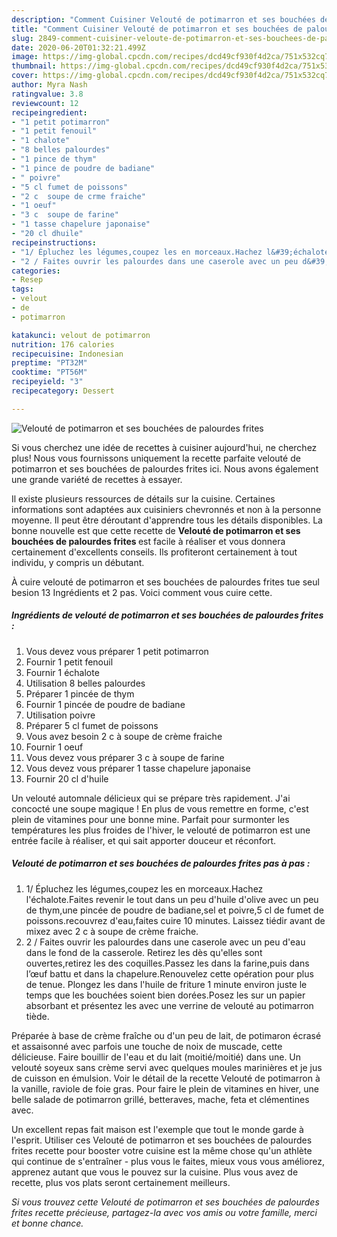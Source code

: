 ```yaml
---
description: "Comment Cuisiner Velouté de potimarron et ses bouchées de palourdes frites"
title: "Comment Cuisiner Velouté de potimarron et ses bouchées de palourdes frites"
slug: 2849-comment-cuisiner-veloute-de-potimarron-et-ses-bouchees-de-palourdes-frites
date: 2020-06-20T01:32:21.499Z
image: https://img-global.cpcdn.com/recipes/dcd49cf930f4d2ca/751x532cq70/veloute-de-potimarron-et-ses-bouchees-de-palourdes-frites-photo-principale-de-la-recette.jpg
thumbnail: https://img-global.cpcdn.com/recipes/dcd49cf930f4d2ca/751x532cq70/veloute-de-potimarron-et-ses-bouchees-de-palourdes-frites-photo-principale-de-la-recette.jpg
cover: https://img-global.cpcdn.com/recipes/dcd49cf930f4d2ca/751x532cq70/veloute-de-potimarron-et-ses-bouchees-de-palourdes-frites-photo-principale-de-la-recette.jpg
author: Myra Nash
ratingvalue: 3.8
reviewcount: 12
recipeingredient:
- "1 petit potimarron"
- "1 petit fenouil"
- "1 chalote"
- "8 belles palourdes"
- "1 pince de thym"
- "1 pince de poudre de badiane"
- " poivre"
- "5 cl fumet de poissons"
- "2 c  soupe de crme fraiche"
- "1 oeuf"
- "3 c  soupe de farine"
- "1 tasse chapelure japonaise"
- "20 cl dhuile"
recipeinstructions:
- "1/ Épluchez les légumes,coupez les en morceaux.Hachez l&#39;échalote.Faites revenir le tout dans un peu d&#39;huile d&#39;olive avec un peu de thym,une pincée de poudre de badiane,sel et poivre,5 cl de fumet de poissons.recouvrez d&#39;eau,faites cuire 10 minutes. Laissez tiédir avant de mixez avec 2 c à soupe de crème fraiche."
- "2 / Faites ouvrir les palourdes dans une caserole avec un peu d&#39;eau dans le fond de la casserole. Retirez les dès qu&#39;elles sont ouvertes,retirez les des coquilles.Passez les dans la farine,puis dans l’œuf battu et dans la chapelure.Renouvelez cette opération pour plus de tenue. Plongez les dans l&#39;huile de friture 1 minute environ juste le temps que les bouchées soient bien dorées.Posez les sur un papier absorbant et présentez les avec une verrine de velouté au potimarron tiède."
categories:
- Resep
tags:
- velout
- de
- potimarron

katakunci: velout de potimarron 
nutrition: 176 calories
recipecuisine: Indonesian
preptime: "PT32M"
cooktime: "PT56M"
recipeyield: "3"
recipecategory: Dessert

---
```



![Velouté de potimarron et ses bouchées de palourdes frites](https://img-global.cpcdn.com/recipes/dcd49cf930f4d2ca/751x532cq70/veloute-de-potimarron-et-ses-bouchees-de-palourdes-frites-photo-principale-de-la-recette.jpg)

Si vous cherchez une idée de recettes à cuisiner aujourd'hui, ne cherchez plus! Nous vous fournissons uniquement la recette parfaite velouté de potimarron et ses bouchées de palourdes frites ici. Nous avons également une grande variété de recettes à essayer.

Il existe plusieurs ressources de détails sur la cuisine. Certaines informations sont adaptées aux cuisiniers chevronnés et non à la personne moyenne. Il peut être déroutant d'apprendre tous les détails disponibles. La bonne nouvelle est que cette recette de <strong> Velouté de potimarron et ses bouchées de palourdes frites </strong> est facile à réaliser et vous donnera certainement d'excellents conseils. Ils profiteront certainement à tout individu, y compris un débutant.

<!--inarticleads1-->

À cuire velouté de potimarron et ses bouchées de palourdes frites tue seul besion 13 Ingrédients et 2 pas. Voici comment vous cuire cette.

##### Ingrédients de velouté de potimarron et ses bouchées de palourdes frites :

1. Vous devez vous préparer 1 petit potimarron
1. Fournir 1 petit fenouil
1. Fournir 1 échalote
1. Utilisation 8 belles palourdes
1. Préparer 1 pincée de thym
1. Fournir 1 pincée de poudre de badiane
1. Utilisation  poivre
1. Préparer 5 cl fumet de poissons
1. Vous avez besoin 2 c à soupe de crème fraiche
1. Fournir 1 oeuf
1. Vous devez vous préparer 3 c à soupe de farine
1. Vous devez vous préparer 1 tasse chapelure japonaise
1. Fournir 20 cl d&#39;huile


Un velouté automnale délicieux qui se prépare très rapidement. J&#39;ai concocté une soupe magique ! En plus de vous remettre en forme, c&#39;est plein de vitamines pour une bonne mine. Parfait pour surmonter les températures les plus froides de l&#39;hiver, le velouté de potimarron est une entrée facile à réaliser, et qui sait apporter douceur et réconfort. 

<!--inarticleads2-->

##### Velouté de potimarron et ses bouchées de palourdes frites pas à pas :

1. 1/ Épluchez les légumes,coupez les en morceaux.Hachez l&#39;échalote.Faites revenir le tout dans un peu d&#39;huile d&#39;olive avec un peu de thym,une pincée de poudre de badiane,sel et poivre,5 cl de fumet de poissons.recouvrez d&#39;eau,faites cuire 10 minutes. Laissez tiédir avant de mixez avec 2 c à soupe de crème fraiche.
1. 2 / Faites ouvrir les palourdes dans une caserole avec un peu d&#39;eau dans le fond de la casserole. Retirez les dès qu&#39;elles sont ouvertes,retirez les des coquilles.Passez les dans la farine,puis dans l’œuf battu et dans la chapelure.Renouvelez cette opération pour plus de tenue. Plongez les dans l&#39;huile de friture 1 minute environ juste le temps que les bouchées soient bien dorées.Posez les sur un papier absorbant et présentez les avec une verrine de velouté au potimarron tiède.


Préparée à base de crème fraîche ou d&#39;un peu de lait, de potimaron écrasé et assaisonné avec parfois une touche de noix de muscade, cette délicieuse. Faire bouillir de l&#39;eau et du lait (moitié/moitié) dans une. Un velouté soyeux sans crème servi avec quelques moules marinières et je jus de cuisson en émulsion. Voir le détail de la recette Velouté de potimarron à la vanille, raviole de foie gras. Pour faire le plein de vitamines en hiver, une belle salade de potimarron grillé, betteraves, mache, feta et clémentines avec. 

<!--inarticleads1-->

<p>
Un excellent repas fait maison est l'exemple que tout le monde garde à l'esprit. Utiliser ces Velouté de potimarron et ses bouchées de palourdes frites recette pour booster votre cuisine est la même chose qu'un athlète qui continue de s'entraîner - plus vous le faites, mieux vous vous améliorez, apprenez autant que vous le pouvez sur la cuisine. Plus vous avez de recette, plus vos plats seront certainement meilleurs.
</p>

<p>
<i>Si vous trouvez cette Velouté de potimarron et ses bouchées de palourdes frites recette précieuse, partagez-la avec vos amis ou votre famille, merci et bonne chance.</i>
</p>
